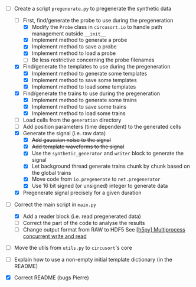 - [ ] Create a script `pregenerate.py` to pregenerate the synthetic data
  - [ ] First, find/generate the probe to use during the pregeneration
    - [x] Modify the `Probe` class in `circusort.io` to handle path
    management outside `__init__`
    - [x] Implement method to generate a probe
    - [x] Implement method to save a probe
    - [x] Implement method to load a probe
    - [ ] Be less restrictive concerning the probe filenames
  - [x] Find/generate the templates to use during the pregeneration
    - [x] Implement method to generate some templates
    - [x] Implement method to save some templates
    - [x] Implement method to load some templates
  - [x] Find/generate the trains to use during the pregeneration
    - [x] Implement method to generate some trains
    - [x] Implement method to save some trains
    - [x] Implement method to load some trains
  - [ ] Load cells from the `generation` directory
  - [ ] Add position parameters (time dependent) to the generated cells
  - [x] Generate the signal (i.e. raw data)
    - [x] ~~Add gaussian noise to the signal~~
    - [x] ~~Add template waveforms to the signal~~
    - [x] Use the `synthetic_generator` and `writer` block to generate
    the signal
    - [x] Let background thread generate trains chunk by chunk based on
    the global trains
    - [x] Move code from `io.pregenerate` to `net.pregenerator`
    - [x] Use 16 bit signed (or unsigned) integer to generate data
  - [x] Pregenerate signal precisely for a given duration
- [ ] Correct the main script in `main.py`
  - [x] Add a reader block (i.e. read pregenerated data)
  - [ ] Correct the part of the code to analyse the results
  - [ ] Change output format from RAW to HDF5
  See [[h5py] Multiprocess concurrent write and read](http://docs.h5py.org/en/latest/swmr.html?highlight=append#multiprocess-concurrent-write-and-read)
- [ ] Move the utils from `utils.py` to `circusort`'s core
- [ ] Explain how to use a non-empty initial template dictionary (in the
README)
- [x] Correct README (bugs Pierre)
 